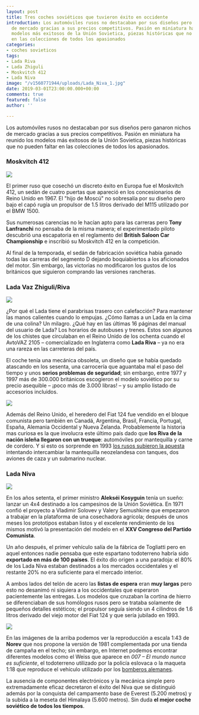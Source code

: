 ```yaml
---
layout: post
title: Tres coches soviéticos que tuvieron éxito en occidente
introduction: Los automóviles rusos no destacaban por sus diseños pero ganaron nichos
  de mercado gracias a sus precios competitivos. Pasión en miniatura ha reunido los
  modelos más exitosos de la Unión Sovietica, piezas históricas que no pueden faltar
  en las colecciones de todos los apasionados
categories:
- coches sovieticos
tags:
- Lada Riva
- Lada Zhiguli
- Moskvitch 412
- Lada Niva
image: "/v1560771944/uploads/Lada_Niva_1.jpg"
date: 2019-03-01T23:00:00.000+00:00
comments: true
featured: false
author: ''

---
```

Los automóviles rusos no destacaban por sus diseños pero ganaron nichos de mercado gracias a sus precios competitivos. Pasión en miniatura ha reunido los modelos más exitosos de la Unión Sovietica, piezas históricas que no pueden faltar en las colecciones de todos los apasionados.

### Moskvitch 412

<img src="https://images-na.ssl-images-amazon.com/images/I/81Y0i%2BPx9lL.SL1500.jpg" class="responsive-img center">

El primer ruso que cosechó un discreto éxito en Europa fue el Moskvitch 412, un sedán de cuatro puertas que apareció en los concesionarios de Reino Unido en 1967. El "hijo de Moscú" no sobresalía por su diseño pero bajo el capó rugía un propulsor de 1.5 litros derivado del M115 utilizado por el BMW 1500.

Sus numerosas carencias no le hacían apto para las carreras pero **Tony Lanfranchi** no pensaba de la misma manera; el experimentado piloto descubrió una escapatoria en el reglamento del **British Saloon Car Championship** e inscribió su Moskvitch 412 en la competición.

Al final de la temporada, el sedán de fabricación soviética había ganado todas las carreras del segmento D dejando boquiabiertos a los aficionados del motor. Sin embargo, las victorias no modificaron los gustos de los británicos que siguieron comprando las versiones rancheras.

### Lada Vaz Zhiguli/Riva

<img src="https://images-na.ssl-images-amazon.com/images/I/51d%2BgbGOgYL._SL1000_.jpg" class="responsive-img center">

¿Por qué el Lada tiene el parabrisas trasero con calefacción? Para mantener las manos calientes cuando lo empujas. ¿Cómo llamas a un Lada en la cima de una colina? Un milagro. ¿Qué hay en las últimas 16 páginas del manual del usuario de Lada? Los horarios de autobuses y trenes. Estos son algunos de los chistes que circulaban en el Reino Unido de los ochenta cuando el AvtoVAZ 2105 – comercializado en Inglaterra como **Lada Riva** – ya no era una rareza en las carreteras del país.

El coche tenía una mecánica obsoleta, un diseño que se había quedado atascando en los sesenta, una carrocería que aguantaba mal el paso del tiempo y unos **serios problemas de seguridad**; sin embargo, entre 1977 y 1997 más de 300.000 británicos escogieron el modelo soviético por su precio asequible – ¡poco más de 3.000 libras! – y su amplio listado de accesorios incluidos.

<img src="https://images-na.ssl-images-amazon.com/images/I/51d6f-spy1L._SL1000_.jpg" class="responsive-img center">

Además del Reino Unido, el heredero del Fiat 124 fue vendido en el bloque comunista pero también en Canadá, Argentina, Brasil, Francia, Portugal, España, Alemania Occidental y Nueva Zelanda. Probablemente la historia mas curiosa es la que involucra este último país dado que **los Riva de la nación isleña llegaron con un trueque**: automóviles por mantequilla y carne de cordero. Y si esto os sorprende en 1993 [los rusos subieron la apuesta]() intentando intercambiar la mantequilla neozelandesa con tanques, dos aviones de caza y un submarino nuclear.

### Lada Niva

<img src="https://images-na.ssl-images-amazon.com/images/I/61W15F6h7RL._SL1000_.jpg" class="responsive-img center">

En los años setenta, el primer ministro **Alekséi Kosyguin** tenía un sueño: lanzar un 4x4 destinado a los campesinos de la Unión Soviética. En 1971 confió el proyecto a Vladimir Solovev y Valery Semushkine que empezaron a trabajar en la plataforma de una cosechadora agrícola; después de unos meses los prototipos estaban listos y el excelente rendimiento de los mismos motivó la presentación del modelo en el **XXV Congreso del Partido Comunista**.

Un año después, el primer vehículo salía de la fábrica de Togliatti pero en aquel entonces nadie pensaba que este espartano todoterreno habría sido **exportado en más de 100 países**. El éxito dio origen a una paradoja: el 80% de los Lada Niva estaban destinados a los mercados occidentales y el restante 20% no era suficiente para el mercado interior.

A ambos lados del telón de acero las **listas de espera** eran **muy largas** pero esto no desanimó ni siquiera a los occidentales que esperaron pacientemente las entregas. Los modelos que cruzaban la cortina de hierro se diferenciaban de sus homólogos rusos pero se trataba solamente de pequeños detalles estéticos; el propulsor seguía siendo un 4 cilindros de 1.6 litros derivado del viejo motor del Fiat 124 y que sería jubilado en 1993.

<img src="https://images-na.ssl-images-amazon.com/images/I/619uIaOsHyL._SL1000_.jpg" class="responsive-img center">

En las imágenes de la arriba podemos ver la reproducción a escala 1:43 de **Norev** que nos propone la versión de 1981 complementada por una tienda de campaña en el techo; sin embargo, en Internet podemos encontrar diferentes modelos como el Weiss que aparece en _007 – El mundo nunca es suficiente_, el todoterreno utilizado por la policía eslovaca o la maqueta 1:18 que reproduce el vehículo utilizado por los [bomberos alemanes](https://www.amazon.com/McG-18006r-Lada-Feuerwehr-Echelle/dp/B01AAG9P68/ref=sr_1_22?crid=27VQZURXVNUD2&keywords=lada+niva&qid=1560771600&rnid=2941120011&s=toys-and-games&sprefix=lada+n%2Caps%2C280&sr=1-22 "Lada Niva bomberos").

La ausencia de componentes electrónicos y la mecánica simple pero extremadamente eficaz decretaron el éxito del Niva que se distinguió además por la conquista del campamento base de Everest (5.200 metros) y la subida a la meseta del Himalaya (5.600 metros). Sin duda **el mejor coche soviético de todos los tiempos**.